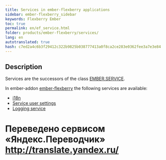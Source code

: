 ```yaml
--- 
title: Services in ember-flexberry applications 
sidebar: ember-flexberry_sidebar 
keywords: Flexberry Ember 
toc: true 
permalink: en/ef_service.html 
folder: products/ember-flexberry/services/ 
lang: en 
autotranslated: true 
hash: c7ed2a4c6b3f29412c322b9825b038777413a0f8ca2ce283e0362fee3a7e3e84 
--- 
```


## Description 

Services are the successors of the class [EMBER.SERVICE](https://guides.emberjs.com/v2.4.0/applications/services/). 

In ember-addon [ember-flexberry](ef_landing_page.html) the following services are available: 

* [i18n](ef_i18n.html) 
* [Service user settings](ef_model-user-settings-service.html) 
* [Logging service](ef_log-service.html) 



 # Переведено сервисом «Яндекс.Переводчик» http://translate.yandex.ru/